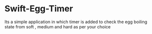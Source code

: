# Swift-Egg-Timer
Its a simple application in which timer is added to check the egg boiling state from soft , medium and hard as per your choice
